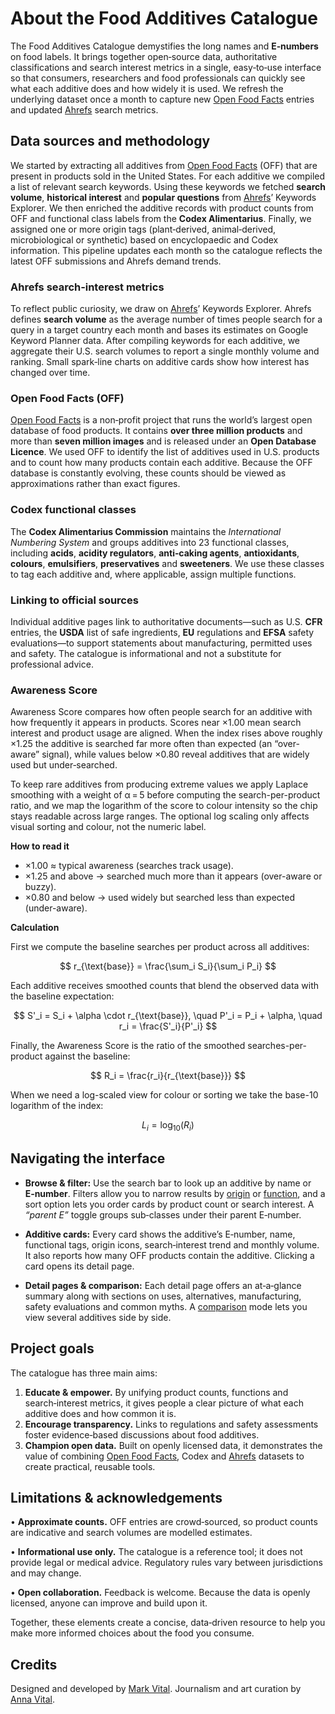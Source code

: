 # About the Food Additives Catalogue

The Food Additives Catalogue demystifies the long names and **E‑numbers** on food labels. It brings together open‑source data, authoritative classifications and search interest metrics in a single, easy‑to‑use interface so that consumers, researchers and food professionals can quickly see what each additive does and how widely it is used. We refresh the underlying dataset once a month to capture new [Open Food Facts](https://world.openfoodfacts.org/) entries and updated [Ahrefs](https://ahrefs.com/) search metrics.

## Data sources and methodology

We started by extracting all additives from [Open Food Facts](https://world.openfoodfacts.org/) (OFF) that are present in products sold in the United States. For each additive we compiled a list of relevant search keywords. Using these keywords we fetched **search volume**, **historical interest** and **popular questions** from [Ahrefs](https://ahrefs.com/)’ Keywords Explorer. We then enriched the additive records with product counts from OFF and functional class labels from the **Codex Alimentarius**. Finally, we assigned one or more origin tags (plant‑derived, animal‑derived, microbiological or synthetic) based on encyclopaedic and Codex information. This pipeline updates each month so the catalogue reflects the latest OFF submissions and Ahrefs demand trends.

### Ahrefs search‑interest metrics

To reflect public curiosity, we draw on [Ahrefs](https://ahrefs.com/)’ Keywords Explorer. Ahrefs defines **search volume** as the average number of times people search for a query in a target country each month and bases its estimates on Google Keyword Planner data. After compiling keywords for each additive, we aggregate their U.S. search volumes to report a single monthly volume and ranking. Small spark‑line charts on additive cards show how interest has changed over time.

### Open Food Facts (OFF)

[Open Food Facts](https://world.openfoodfacts.org/) is a non‑profit project that runs the world’s largest open database of food products. It contains **over three million products** and more than **seven million images** and is released under an **Open Database Licence**. We used OFF to identify the list of additives used in U.S. products and to count how many products contain each additive. Because the OFF database is constantly evolving, these counts should be viewed as approximations rather than exact figures.

### Codex functional classes

The **Codex Alimentarius Commission** maintains the *International Numbering System* and groups additives into 23 functional classes, including **acids**, **acidity regulators**, **anti‑caking agents**, **antioxidants**, **colours**, **emulsifiers**, **preservatives** and **sweeteners**. We use these classes to tag each additive and, where applicable, assign multiple functions.

### Linking to official sources

Individual additive pages link to authoritative documents—such as U.S. **CFR** entries, the **USDA** list of safe ingredients, **EU** regulations and **EFSA** safety evaluations—to support statements about manufacturing, permitted uses and safety. The catalogue is informational and not a substitute for professional advice.

### Awareness Score

Awareness Score compares how often people search for an additive with how frequently it appears in products. Scores near ×1.00 mean search interest and product usage are aligned. When the index rises above roughly ×1.25 the additive is searched far more often than expected (an “over-aware” signal), while values below ×0.80 reveal additives that are widely used but under‑searched.

To keep rare additives from producing extreme values we apply Laplace smoothing with a weight of α = 5 before computing the search-per-product ratio, and we map the logarithm of the score to colour intensity so the chip stays readable across large ranges. The optional log scaling only affects visual sorting and colour, not the numeric label.

**How to read it**

- ×1.00 ≈ typical awareness (searches track usage).
- ×1.25 and above → searched much more than it appears (over-aware or buzzy).
- ×0.80 and below → used widely but searched less than expected (under-aware).

**Calculation**

First we compute the baseline searches per product across all additives:

$$
r_{\text{base}} = \frac{\sum_i S_i}{\sum_i P_i}
$$

Each additive receives smoothed counts that blend the observed data with the baseline expectation:

$$
S'_i = S_i + \alpha \cdot r_{\text{base}}, \quad P'_i = P_i + \alpha, \quad r_i = \frac{S'_i}{P'_i}
$$

Finally, the Awareness Score is the ratio of the smoothed searches-per-product against the baseline:

$$
R_i = \frac{r_i}{r_{\text{base}}}
$$

When we need a log-scaled view for colour or sorting we take the base-10 logarithm of the index:

$$
L_i = \log_{10}(R_i)
$$

## Navigating the interface

- **Browse & filter:** Use the search bar to look up an additive by name or **E‑number**. Filters allow you to narrow results by [origin](/origin) or [function](/function), and a sort option lets you order cards by product count or search interest. A *“parent E”* toggle groups sub‑classes under their parent E‑number.

- **Additive cards:** Every card shows the additive’s E‑number, name, functional tags, origin icons, search‑interest trend and monthly volume. It also reports how many OFF products contain the additive. Clicking a card opens its detail page.

- **Detail pages & comparison:** Each detail page offers an at‑a‑glance summary along with sections on uses, alternatives, manufacturing, safety evaluations and common myths. A [comparison](/compare) mode lets you view several additives side by side.

## Project goals

The catalogue has three main aims:

1. **Educate & empower.** By unifying product counts, functions and search‑interest metrics, it gives people a clear picture of what each additive does and how common it is.
2. **Encourage transparency.** Links to regulations and safety assessments foster evidence‑based discussions about food additives.
3. **Champion open data.** Built on openly licensed data, it demonstrates the value of combining [Open Food Facts](https://world.openfoodfacts.org/), Codex and [Ahrefs](https://ahrefs.com/) datasets to create practical, reusable tools.

## Limitations & acknowledgements

• **Approximate counts.** OFF entries are crowd‑sourced, so product counts are indicative and search volumes are modelled estimates.

• **Informational use only.** The catalogue is a reference tool; it does not provide legal or medical advice. Regulatory rules vary between jurisdictions and may change.

• **Open collaboration.** Feedback is welcome. Because the data is openly licensed, anyone can improve and build upon it.

Together, these elements create a concise, data‑driven resource to help you make more informed choices about the food you consume.

## Credits

Designed and developed by [Mark Vital](http://linktr.ee/markvital). Journalism and art curation by [Anna Vital](http://linktr.ee/annavitals).
